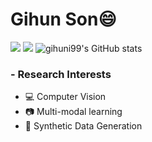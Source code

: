 # Gihun Son😄
  
<a href="https://gihuni99.github.io/"  target="_blank"><img src="https://img.shields.io/badge/gihuni99.github.io-000000?style=flat-square&logo=GitHub&logoColor=white"/></a> <a href="thlg60@naver.com"  target="_blank"><img src="https://img.shields.io/badge/thlg60@naver.com-5CE500?style=flat-square&logo=Nintendo&logoColor=white"/></a>
![gihuni99's GitHub stats](https://github-readme-stats.vercel.app/api?username=gihuni99&show_icons=true&theme=radical)
 


### - Research Interests
- 💻 Computer Vision
- 📷 Multi-modal learning
- 🔨 Synthetic Data Generation

